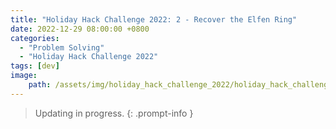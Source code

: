 ```yaml
---
title: "Holiday Hack Challenge 2022: 2 - Recover the Elfen Ring"
date: 2022-12-29 08:00:00 +0800
categories:
  - "Problem Solving"
  - "Holiday Hack Challenge 2022"
tags: [dev]
image:
    path: /assets/img/holiday_hack_challenge_2022/holiday_hack_challenge_2022_banner.png
---
```

> Updating in progress.
{: .prompt-info }